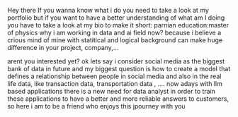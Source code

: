 Hey there 
If you wanna know what i do you need to take a look at my portfolio but if you want to have a better understanding of what am I doing you have to take a look at my bio 
to make it short:
  parnian
  education:master of physics
  why i am working in data and ai field now?
  because i believe a crious mind of mine with statitical and logical background can make huge difference in your project, company,...

arent you interested yet?
ok lets say i consider social media as the biggest bank of data in future and my biggest question is how to create a model that defines a relationship between people in social media and also in the real life data, like transaction data, transportation data , ....
now adays with llm based applications there is a new need for data analyst in order to train these applications to have a better and more reliable answers to customers, so here i am to be a friend who enjoys this jpourney with you

  
  

